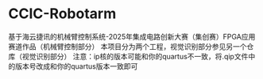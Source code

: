 # CCIC-Robotarm
基于海云捷讯的机械臂控制系统-2025年集成电路创新大赛（集创赛）FPGA应用赛道作品（机械臂控制部分）
本项目分为两个工程，视觉识别部分参见另一个仓库（视觉识别部分）
注意：ip核的版本可能和你的quartus不一致，将.qip文件中的版本号改成和你的quartus版本一致即可

